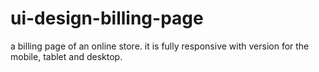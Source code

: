 # ui-design-billing-page
 a billing page of an online store. it is fully responsive with version for the mobile, tablet and desktop.
